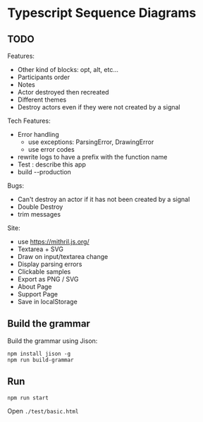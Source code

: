 # Typescript Sequence Diagrams

## TODO

Features:
* Other kind of blocks: opt, alt, etc...
* Participants order
* Notes
* Actor destroyed then recreated
* Different themes
* Destroy actors even if they were not created by a signal

Tech Features:
* Error handling
  * use exceptions: ParsingError, DrawingError
  * use error codes
* rewrite logs to have a prefix with the function name
* Test : describe this app
* build --production

Bugs:
* Can't destroy an actor if it has not been created by a signal
* Double Destroy
* trim messages

Site:
* use https://mithril.js.org/
* Textarea + SVG 
* Draw on input/textarea change
* Display parsing errors
* Clickable samples
* Export as PNG / SVG
* About Page
* Support Page
* Save in localStorage

## Build the grammar

Build the grammar using Jison:

```
npm install jison -g
npm run build-grammar
```

## Run

```
npm run start
```

Open `./test/basic.html`